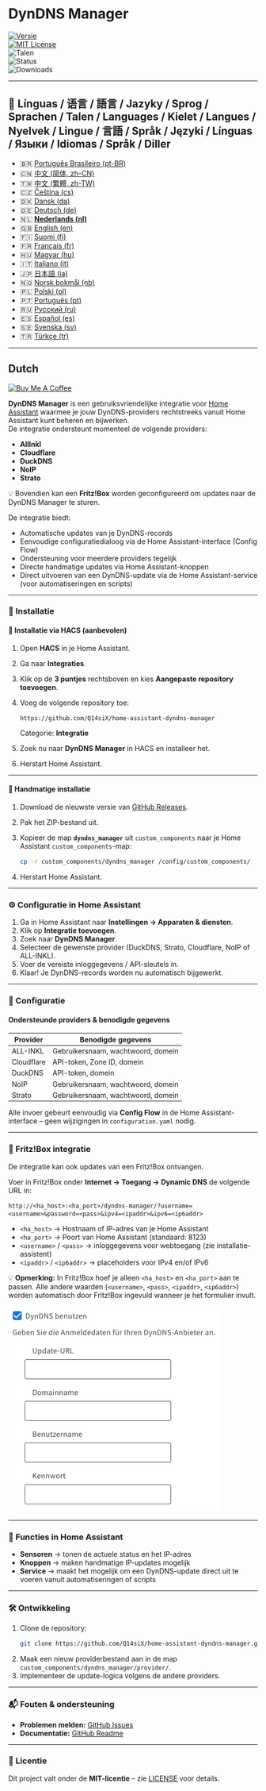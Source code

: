 # DynDNS Manager

[![Versie](https://img.shields.io/github/v/release/Q14siX/home-assistant-dyndns-manager)](https://github.com/Q14siX/home-assistant-dyndns-manager/releases)  
[![MIT License](https://img.shields.io/badge/License-MIT-green.svg)](LICENSE)  
![Talen](https://img.shields.io/badge/languages-20-blue.svg)  
![Status](https://img.shields.io/badge/status-stable-brightgreen.svg)  
![Downloads](https://img.shields.io/github/downloads/Q14siX/home-assistant-dyndns-manager/total)

---

## 📌 Línguas / 语言 / 語言 / Jazyky / Sprog / Sprachen / Talen / Languages / Kielet / Langues / Nyelvek / Lingue / 言語 / Språk / Języki / Línguas / Языки / Idiomas / Språk / Diller

- 🇧🇷 [Português Brasileiro (pt-BR)](https://github.com/Q14siX/home-assistant-dyndns-manager/blob/main/README/README_PT-BR.md#portugues-brasileiro)
- 🇨🇳 [中文 (简体, zh-CN)](https://github.com/Q14siX/home-assistant-dyndns-manager/blob/main/README/README_ZH-CN.md#简体中文)
- 🇹🇼 [中文 (繁體, zh-TW)](https://github.com/Q14siX/home-assistant-dyndns-manager/blob/main/README/README_ZH-TW.md#繁體中文)
- 🇨🇿 [Čeština (cs)](https://github.com/Q14siX/home-assistant-dyndns-manager/blob/main/README/README_CS.md#czech)
- 🇩🇰 [Dansk (da)](https://github.com/Q14siX/home-assistant-dyndns-manager/blob/main/README/README_DA.md#dansk)
- 🇩🇪 [Deutsch (de)](https://github.com/Q14siX/home-assistant-dyndns-manager/blob/main/README/README_DE.md#deutsch)
- 🇳🇱 [**Nederlands (nl)**](https://github.com/Q14siX/home-assistant-dyndns-manager/blob/main/README/README_NL.md#dutch)
- 🇬🇧 [English (en)](https://github.com/Q14siX/home-assistant-dyndns-manager/blob/main/README/README_EN.md#english)
- 🇫🇮 [Suomi (fi)](https://github.com/Q14siX/home-assistant-dyndns-manager/blob/main/README/README_FI.md#suomi)
- 🇫🇷 [Français (fr)](https://github.com/Q14siX/home-assistant-dyndns-manager/blob/main/README/README_FR.md#français)
- 🇭🇺 [Magyar (hu)](https://github.com/Q14siX/home-assistant-dyndns-manager/blob/main/README/README_HU.md#magyar)
- 🇮🇹 [Italiano (it)](https://github.com/Q14siX/home-assistant-dyndns-manager/blob/main/README/README_IT.md#italiano)
- 🇯🇵 [日本語 (ja)](https://github.com/Q14siX/home-assistant-dyndns-manager/blob/main/README/README_JA.md#日本語)
- 🇳🇴 [Norsk bokmål (nb)](https://github.com/Q14siX/home-assistant-dyndns-manager/blob/main/README/README_NB.md#norsk)
- 🇵🇱 [Polski (pl)](https://github.com/Q14siX/home-assistant-dyndns-manager/blob/main/README/README_PL.md#polski)
- 🇵🇹 [Português (pt)](https://github.com/Q14siX/home-assistant-dyndns-manager/blob/main/README/README_PT.md#português)
- 🇷🇺 [Русский (ru)](https://github.com/Q14siX/home-assistant-dyndns-manager/blob/main/README/README_RU.md#Русский)
- 🇪🇸 [Español (es)](https://github.com/Q14siX/home-assistant-dyndns-manager/blob/main/README/README_ES.md#español)
- 🇸🇪 [Svenska (sv)](https://github.com/Q14siX/home-assistant-dyndns-manager/blob/main/README/README_SV.md#svenska)
- 🇹🇷 [Türkçe (tr)](https://github.com/Q14siX/home-assistant-dyndns-manager/blob/main/README/README_TR.md#türkçe)

---

## Dutch

[![Buy Me A Coffee](https://img.buymeacoffee.com/button-api/?text=Buy%20Stefan%20a%20tasty%20coffee&emoji=☕&slug=q14six&button_colour=FFDD00&font_colour=000000&font_family=Lato&outline_colour=000000&coffee_colour=ffffff)](https://buymeacoffee.com/q14six)

**DynDNS Manager** is een gebruiksvriendelijke integratie voor [Home Assistant](https://www.home-assistant.io/) waarmee je jouw DynDNS-providers rechtstreeks vanuit Home Assistant kunt beheren en bijwerken.  
De integratie ondersteunt momenteel de volgende providers:

- **AllInkl**
- **Cloudflare**
- **DuckDNS**
- **NoIP**
- **Strato**

💡 Bovendien kan een **Fritz!Box** worden geconfigureerd om updates naar de DynDNS Manager te sturen.

De integratie biedt:
- Automatische updates van je DynDNS-records
- Eenvoudige configuratiedialoog via de Home Assistant-interface (Config Flow)
- Ondersteuning voor meerdere providers tegelijk
- Directe handmatige updates via Home Assistant-knoppen
- Direct uitvoeren van een DynDNS-update via de Home Assistant-service (voor automatiseringen en scripts)

---

### 🚀 Installatie

#### 🔹 Installatie via HACS (aanbevolen)

1. Open **HACS** in je Home Assistant.
2. Ga naar **Integraties**.
3. Klik op de **3 puntjes** rechtsboven en kies **Aangepaste repository toevoegen**.
4. Voeg de volgende repository toe:

   ```
   https://github.com/Q14siX/home-assistant-dyndns-manager
   ```

   Categorie: **Integratie**

5. Zoek nu naar **DynDNS Manager** in HACS en installeer het.
6. Herstart Home Assistant.

---

#### 🔹 Handmatige installatie

1. Download de nieuwste versie van [GitHub Releases](https://github.com/Q14siX/home-assistant-dyndns-manager/releases).
2. Pak het ZIP-bestand uit.
3. Kopieer de map **`dyndns_manager`** uit `custom_components` naar je Home Assistant `custom_components`-map:

   ```bash
   cp -r custom_components/dyndns_manager /config/custom_components/
   ```

4. Herstart Home Assistant.

---

### ⚙️ Configuratie in Home Assistant

1. Ga in Home Assistant naar **Instellingen → Apparaten & diensten**.
2. Klik op **Integratie toevoegen**.
3. Zoek naar **DynDNS Manager**.
4. Selecteer de gewenste provider (DuckDNS, Strato, Cloudflare, NoIP of ALL-INKL).
5. Voer de vereiste inloggegevens / API-sleutels in.
6. Klaar! Je DynDNS-records worden nu automatisch bijgewerkt.

---

### 📄 Configuratie

#### Ondersteunde providers & benodigde gegevens

| Provider    | Benodigde gegevens |
|-------------|-------------------|
| ALL-INKL    | Gebruikersnaam, wachtwoord, domein |
| Cloudflare  | API-token, Zone ID, domein |
| DuckDNS     | API-token, domein |
| NoIP        | Gebruikersnaam, wachtwoord, domein |
| Strato      | Gebruikersnaam, wachtwoord, domein |

Alle invoer gebeurt eenvoudig via **Config Flow** in de Home Assistant-interface – geen wijzigingen in `configuration.yaml` nodig.

---

### 📡 Fritz!Box integratie

De integratie kan ook updates van een Fritz!Box ontvangen.

Voer in Fritz!Box onder **Internet → Toegang → Dynamic DNS** de volgende URL in:

```
http://<ha_host>:<ha_port>/dyndns-manager/?username=<username>&password=<pass>&ipv4=<ipaddr>&ipv6=<ip6addr>
```

- `<ha_host>` → Hostnaam of IP-adres van je Home Assistant
- `<ha_port>` → Poort van Home Assistant (standaard: 8123)
- `<username>` / `<pass>` → inloggegevens voor webtoegang (zie installatie-assistent)
- `<ipaddr>` / `<ip6addr>` → placeholders voor IPv4 en/of IPv6

💡 **Opmerking:** In Fritz!Box hoef je alleen `<ha_host>` en `<ha_port>` aan te passen. Alle andere waarden (`<username>`, `<pass>`, `<ipaddr>`, `<ip6addr>`) worden automatisch door Fritz!Box ingevuld wanneer je het formulier invult.

![FRITZ!BOX invoerformulier](https://raw.githubusercontent.com/Q14siX/home-assistant-dyndns-manager/master/images/FRITZ!Box.png)

---

### 🔘 Functies in Home Assistant

- **Sensoren** → tonen de actuele status en het IP-adres
- **Knoppen** → maken handmatige IP-updates mogelijk
- **Service** → maakt het mogelijk om een DynDNS-update direct uit te voeren vanuit automatiseringen of scripts

---

### 🛠 Ontwikkeling

1. Clone de repository:
   ```bash
   git clone https://github.com/Q14siX/home-assistant-dyndns-manager.git
   ```
2. Maak een nieuw providerbestand aan in de map `custom_components/dyndns_manager/provider/`.
3. Implementeer de update-logica volgens de andere providers.

---

### 📬 Fouten & ondersteuning

- **Problemen melden:** [GitHub Issues](https://github.com/Q14siX/home-assistant-dyndns-manager/issues)  
- **Documentatie:** [GitHub Readme](https://github.com/Q14siX/home-assistant-dyndns-manager)

---

### 📜 Licentie

Dit project valt onder de **MIT-licentie** – zie [LICENSE](https://github.com/Q14siX/home-assistant-dyndns-manager/blob/main/LICENSE) voor details.
